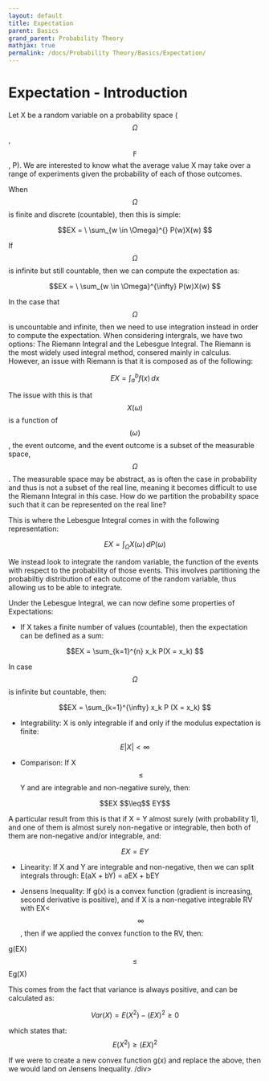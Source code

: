 ```yaml
---
layout: default
title: Expectation 
parent: Basics
grand_parent: Probability Theory
mathjax: true
permalink: /docs/Probability Theory/Basics/Expectation/
---
```


# Expectation - Introduction
Let X be a random variable on a probability space ($$\Omega$$, $$\digamma$$, P). We are interested to know what the average value X may take over a range of experiments given the probability of each of those outcomes. 

When $$\Omega$$ is finite and discrete (countable), then this is simple:

$$EX =  \ \sum_{w \in \Omega}^{} P(w)X(w) $$

If $$\Omega$$ is infinite but still countable, then we can compute the expectation as:

$$EX =  \ \sum_{w \in \Omega}^{\infty} P(w)X(w) $$

In the case that $$\Omega$$ is uncountable and infinite, then we need to use integration instead in order to compute the expectation. 
When considering intergrals, we have two options: The Riemann Integral and the Lebesgue Integral. The Riemann is the most widely used integral method, consered mainly in calculus. However, an issue with Riemann is that it is composed as of the following:

$$EX =  \int_{a}^{b} f(x) \,dx $$

The issue with this is that $$X(\omega)$$ is a function of $$(\omega)$$, the event outcome, and the event outcome is a subset of the measurable space, $$\Omega$$. The measurable space may be abstract, as is often the case in probability and thus is not a subset of the real line, meaning it becomes difficult to use the Riemann Integral in this case. How do we partition the probability space such that it can be represented on the real line?

This is where the Lebesgue Integral comes in with the following representation:

$$EX =  \int_{\Omega}^{} X(\omega) \,dP(\omega) $$

We instead look to integrate the random variable, the function of the events with respect to the probability of those events. This involves partitioning the probabiltiy distribution of each outcome of the random variable, thus allowing us to be able to integrate. 

Under the Lebesgue Integral, we can now define some properties of Expectations:
<div class="code-example" markdown="1">

- If X takes a finite number of values (countable), then the expectation can be defined as a sum:

$$EX =   \sum_{k=1}^{n} x_k P(X = x_k) $$

In case $$\Omega$$ is infinite but countable, then:

$$EX =   \sum_{k=1}^{\infty} x_k P (X = x_k) $$

- Integrability: X is only integrable if and only if the modulus expectation is finite:

$$E|X| < \infty$$

- Comparison: If X $$\leq$$ Y and are integrable and non-negative surely, then:
```math
EX $$\leq$$ EY
```
A particular result from this is that if X = Y almost surely (with probability 1), and one of them is almost surely non-negative or integrable, then both of them are non-negative and/or integrable, and:
```math
EX = EY
```

- Linearity: If X and Y are integrable and non-negative, then we can split integrals through:
E(aX + bY) = aEX + bEY

- Jensens Inequality: If g(x) is a convex function (gradient is increasing, second derivative is positive), and if X is a non-negative integrable RV with EX<$$\infty$$, then if we applied the convex function to the RV, then:

g(EX) $$\leq$$ Eg(X)

This comes from the fact that variance is always positive, and can be calculated as:

$$Var(X) = E(X^2) - (EX)^2 \geq 0$$

which states that: $$E(X^2) \geq (EX)^2$$

If we were to create a new convex function g(x) and replace the above, then we would land on Jensens Inequality.
/div>
